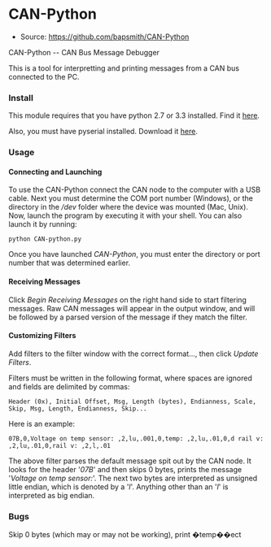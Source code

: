 CAN-Python
==========

*   Source: https://github.com/bapsmith/CAN-Python

CAN-Python -- CAN Bus Message Debugger

This is a tool for interpretting and printing messages from a CAN bus connected to the PC.

### Install ###

This module requires that you have python 2.7 or 3.3 installed. Find it [here](http://www.python.org/download/). 

Also, you must have pyserial installed. Download it [here](http://pypi.python.org/pypi/pyserial).

### Usage ###

#### Connecting and Launching ####
To use the CAN-Python connect the CAN node to the computer with a USB cable. Next you must determine the COM port number (Windows), or the directory in the */dev* folder where the device was mounted (Mac, Unix). Now, launch the program by executing it with your shell. You can also launch it by running:

    python CAN-python.py

Once you have launched *CAN-Python*, you must enter the directory or port number that was determined earlier.

#### Receiving Messages ####

Click *Begin Receiving Messages* on the right hand side to start filtering messages. Raw CAN messages will appear in the output window, and will be followed by a parsed version of the message if they match the filter.

#### Customizing Filters ####

Add filters to the filter window with the correct format..., then click *Update Filters*.

Filters must be written in the following format, where spaces are ignored and fields are delimited by commas:

    Header (0x), Initial Offset, Msg, Length (bytes), Endianness, Scale, Skip, Msg, Length, Endianness, Skip...


Here is an example:
   
    07B,0,Voltage on temp sensor: ,2,lu,.001,0,temp: ,2,lu,.01,0,d rail v: ,2,lu,.01,0,rail v: ,2,l,.01

The above filter parses the default message spit out by the CAN node. It looks for the header '*07B*' and then skips 0 bytes, prints the message '*Voltage on temp sensor:*'. The next two bytes are interpreted as unsigned little endian, which is denoted by a '*l*'.  Anything other than an '*l*' is interpreted as big endian.

### Bugs ###
Skip 0 bytes (which may or may not be working), print �temp��ect

